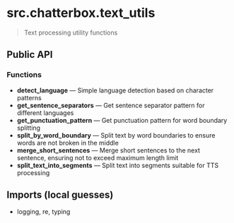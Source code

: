 # src.chatterbox.text_utils

> Text processing utility functions

## Public API


### Functions
- **detect_language** — Simple language detection based on character patterns
- **get_sentence_separators** — Get sentence separator pattern for different languages
- **get_punctuation_pattern** — Get punctuation pattern for word boundary splitting
- **split_by_word_boundary** — Split text by word boundaries to ensure words are not broken in the middle
- **merge_short_sentences** — Merge short sentences to the next sentence, ensuring not to exceed maximum length limit
- **split_text_into_segments** — Split text into segments suitable for TTS processing

## Imports (local guesses)
- logging, re, typing